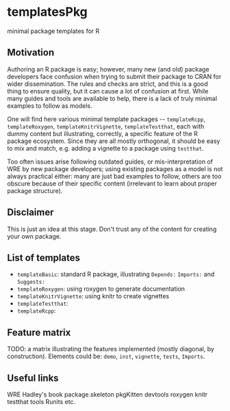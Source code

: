 # templatesPkg
minimal package templates for R

## Motivation

Authoring an R package is easy; however, many new (and old) package developers face confusion when trying to submit their package to CRAN for wider dissemination. The rules and checks are strict, and this is a good thing to ensure quality, but it can cause a lot of confusion at first. While many guides and tools are available to help, there is a lack of truly minimal examples to follow as models. 

One will find here various minimal template packages -- `templateRcpp`, `templateRoxygen`, `templateKnitrVignette`, `templateTestthat`, each with dummy content but illustrating, correctly, a specific feature of the R package ecosystem. Since they are all mostly orthogonal, it should be easy to mix and match, e.g. adding a vignette to a package using `testthat`.

Too often issues arise following outdated guides, or mis-interpretation of WRE by new package developers; using existing packages as a model is not always practical either: many are just bad examples to follow, others are too obscure because of their specific content (irrelevant to learn about proper package structure).

## Disclaimer

This is just an idea at this stage. Don't trust any of the content for creating your own package.

## List of templates

- `templateBasic`: standard R package, illustrating `Depends:` `Imports:` and `Suggests:`
- `templateRoxygen`: using roxygen to generate documentation
- `templateKnitrVignette`: using knitr to create vignettes
- `templateTestthat`: 
- `templateRcpp`:

## Feature matrix

TODO: a matrix illustrating the features implemented (mostly diagonal, by construction). Elements could be: `demo`, `inst`, `vignette`, `tests`, `Imports`.

## Useful links

WRE
Hadley's book
package.skeleton
pkgKitten
devtools
roxygen
knitr
testthat
tools
Runits
etc.
